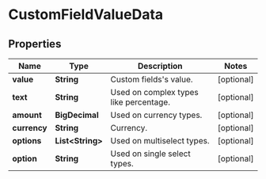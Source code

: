 

# CustomFieldValueData


## Properties

| Name | Type | Description | Notes |
|------------ | ------------- | ------------- | -------------|
|**value** | **String** | Custom fields&#39;s value. |  [optional] |
|**text** | **String** | Used on complex types like percentage. |  [optional] |
|**amount** | **BigDecimal** | Used on currency types. |  [optional] |
|**currency** | **String** | Currency. |  [optional] |
|**options** | **List&lt;String&gt;** | Used on multiselect types. |  [optional] |
|**option** | **String** | Used on single select types. |  [optional] |



